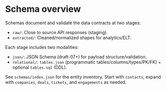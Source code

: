 # Schema overview

Schemas document and validate the data contracts at two stages:

- `raw/`: Close to source API responses (staging).
- `extracted/`: Cleaned/normalized shapes for analytics/ELT.

Each stage includes two modalities:

- `json/`: JSON Schema (draft-07+) for payload structure/validation.
- `relational/`: `tables.json` (programmatic tables/columns/types/PK/FK) + optional `tables.sql` (DDL).

See `schemas/index.json` for the entity inventory. Start with `contacts`; expand with `companies`, `deals`, `tickets`, and `engagements` as needed.
